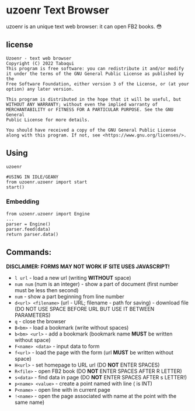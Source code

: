 # uzoenr Text Browser

uzoenr is an unique text web browser: it can open FB2 books. :flushed:

## license

````
Uzoenr - text web browser
Copyright (C) 2022 Tabaqui
This program is free software: you can redistribute it and/or modify
it under the terms of the GNU General Public License as published by the
Free Software Foundation, either version 3 of the License, or (at your
option) any later version.

This program is distributed in the hope that it will be useful, but
WITHOUT ANY WARRANTY; without even the implied warranty of
MERCHANTABILITY or FITNESS FOR A PARTICULAR PURPOSE. See the GNU General
Public License for more details.

You should have received a copy of the GNU General Public License
along with this program. If not, see <https://www.gnu.org/licenses/>.
````

## Using
````
uzoenr
````

````
#USING IN IDLE/GEANY
from uzoenr.uzoenr import start
start()
````

### Embedding

````
from uzoenr.uzoenr import Engine
...
parser = Engine()
parser.feed(data)
return parser.data()
````

## Commands:

**DISCLAIMER: FORMS MAY NOT WORK IF SITE USES JAVASCRIPT!**

* `l url` - load a new url (writing **WITHOUT** space)
* `num num` (num is an integer) - show a part of document (first number must be less then second)
* `num` - show a part beginning from line number <num>
* `d<url> <filename>` (url - URL; filename - path for saving) - download file (DO NOT USE SPACE BEFORE URL BUT USE IT BETWEEN PARAMETERS)
* `q` - close the browser
* `B<bm>` - load a bookmark (write without spaces)
* `b<bm> <url>` - add a bookmark (bookmark name **MUST** be written without space)
* `F<name> <data>` - input data to form
* `f<url>` - load the page with the form (url **MUST** be written without space)
* `H<url>` - set homepage to URL url (DO **NOT** ENTER SPACES)
* `R<file>` - open FB2 book (DO **NOT** ENTER SPACES AFTER R LETTER)
* `s<data>` - find data in page (DO **NOT** ENTER SPACES AFTER s LETTER!)
* `p<name> <value>` - create a point named <name> with line <value> (<value> is INT)
* `P<name>` - open line with <name> in current page
* `!<name>` - open the page associated with name at the point with the same name)
